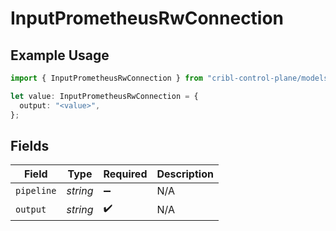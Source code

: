 # InputPrometheusRwConnection

## Example Usage

```typescript
import { InputPrometheusRwConnection } from "cribl-control-plane/models";

let value: InputPrometheusRwConnection = {
  output: "<value>",
};
```

## Fields

| Field              | Type               | Required           | Description        |
| ------------------ | ------------------ | ------------------ | ------------------ |
| `pipeline`         | *string*           | :heavy_minus_sign: | N/A                |
| `output`           | *string*           | :heavy_check_mark: | N/A                |